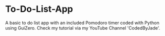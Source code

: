 # To-Do-List-App
A basic to do list app with an included Pomodoro timer coded with Python using GuiZero. Check my tutorial via my YouTube Channel 'CodedByJade'.
